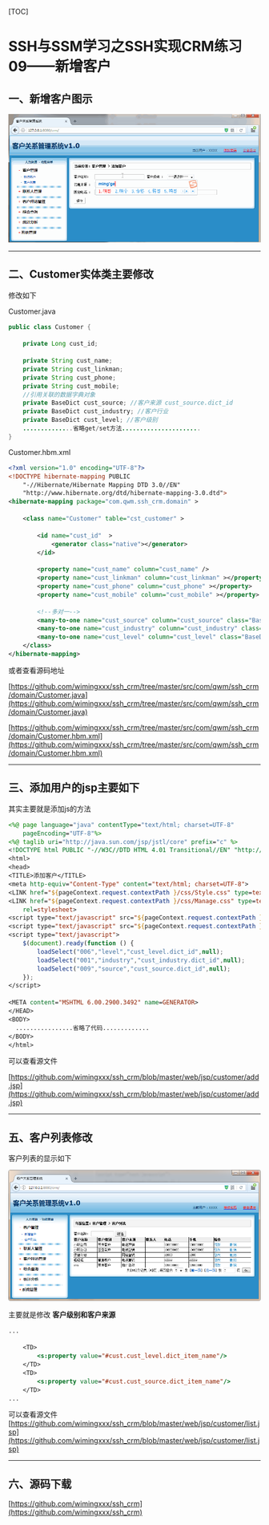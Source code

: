 [TOC]

# SSH与SSM学习之SSH实现CRM练习09——新增客户

## 一、新增客户图示

![](../image/29/1.gif)


---

## 二、Customer实体类主要修改

修改如下

Customer.java

```java
public class Customer {

	private Long cust_id;

	private String cust_name;
	private String cust_linkman;
	private String cust_phone;
	private String cust_mobile;
	//引用关联的数据字典对象
	private BaseDict cust_source; //客户来源 cust_source.dict_id
	private BaseDict cust_industry; //客户行业
	private BaseDict cust_level; //客户级别
	..............省略get/set方法......................
}
```

Customer.hbm.xml

```xml
<?xml version="1.0" encoding="UTF-8"?>
<!DOCTYPE hibernate-mapping PUBLIC
    "-//Hibernate/Hibernate Mapping DTD 3.0//EN"
    "http://www.hibernate.org/dtd/hibernate-mapping-3.0.dtd">
<hibernate-mapping package="com.qwm.ssh_crm.domain" >

	<class name="Customer" table="cst_customer" >

		<id name="cust_id"  >
			<generator class="native"></generator>
		</id>

		<property name="cust_name" column="cust_name" />
		<property name="cust_linkman" column="cust_linkman" ></property>
		<property name="cust_phone" column="cust_phone" ></property>
		<property name="cust_mobile" column="cust_mobile" ></property>

		<!--多对一-->
		<many-to-one name="cust_source" column="cust_source" class="BaseDict"></many-to-one>
		<many-to-one name="cust_industry" column="cust_industry" class="BaseDict"></many-to-one>
		<many-to-one name="cust_level" column="cust_level" class="BaseDict"></many-to-one>
	</class>
</hibernate-mapping>
```

或者查看源码地址

[https://github.com/wimingxxx/ssh_crm/tree/master/src/com/qwm/ssh_crm/domain/Customer.java](https://github.com/wimingxxx/ssh_crm/tree/master/src/com/qwm/ssh_crm/domain/Customer.java)

[https://github.com/wimingxxx/ssh_crm/tree/master/src/com/qwm/ssh_crm/domain/Customer.hbm.xml](https://github.com/wimingxxx/ssh_crm/tree/master/src/com/qwm/ssh_crm/domain/Customer.hbm.xml)

----

## 三、添加用户的jsp主要如下

其实主要就是添加js的方法

```jsp
<%@ page language="java" contentType="text/html; charset=UTF-8"
    pageEncoding="UTF-8"%>
<%@ taglib uri="http://java.sun.com/jsp/jstl/core" prefix="c" %>
<!DOCTYPE html PUBLIC "-//W3C//DTD HTML 4.01 Transitional//EN" "http://www.w3.org/TR/html4/loose.dtd">
<html>
<head>
<TITLE>添加客户</TITLE>
<meta http-equiv="Content-Type" content="text/html; charset=UTF-8">
<LINK href="${pageContext.request.contextPath }/css/Style.css" type=text/css rel=stylesheet>
<LINK href="${pageContext.request.contextPath }/css/Manage.css" type=text/css
	rel=stylesheet>
<script type="text/javascript" src="${pageContext.request.contextPath }/js/jquery-1.4.4.min.js"></script>
<script type="text/javascript" src="${pageContext.request.contextPath }/js/my.js"></script>
<script type="text/javascript">
	$(document).ready(function () {
		loadSelect("006","level","cust_level.dict_id",null);
        loadSelect("001","industry","cust_industry.dict_id",null);
        loadSelect("009","source","cust_source.dict_id",null);
    });
</script>

<META content="MSHTML 6.00.2900.3492" name=GENERATOR>
</HEAD>
<BODY>
  ................省略了代码.............
</BODY>
</html>
```

可以查看源文件

[https://github.com/wimingxxx/ssh_crm/blob/master/web/jsp/customer/add.jsp](https://github.com/wimingxxx/ssh_crm/blob/master/web/jsp/customer/add.jsp)


----

## 五、客户列表修改

客户列表的显示如下

![](../image/29/1.png)

主要就是修改 **客户级别和客户来源**

```jsp
...

    <TD>
        <s:property value="#cust.cust_level.dict_item_name"/>
    </TD>
    <TD>
        <s:property value="#cust.cust_source.dict_item_name"/>
    </TD>
...

```

可以查看源文件
[https://github.com/wimingxxx/ssh_crm/blob/master/web/jsp/customer/list.jsp](https://github.com/wimingxxx/ssh_crm/blob/master/web/jsp/customer/list.jsp)

----

## 六、源码下载

[https://github.com/wimingxxx/ssh_crm](https://github.com/wimingxxx/ssh_crm)